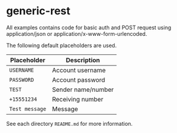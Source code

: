 # generic-rest #

All examples contains code for basic auth and POST request using application/json or application/x-www-form-urlencoded.

The following default placeholders are used.

| Placeholder    | Description        |
|----------------|--------------------| 
| `USERNAME`     | Account username   |
| `PASSWORD`     | Account password   |
| `TEST`         | Sender name/number |
| `+15551234`    | Receiving number   |
| `Test message` | Message            |

See each directory `README.md` for more information.